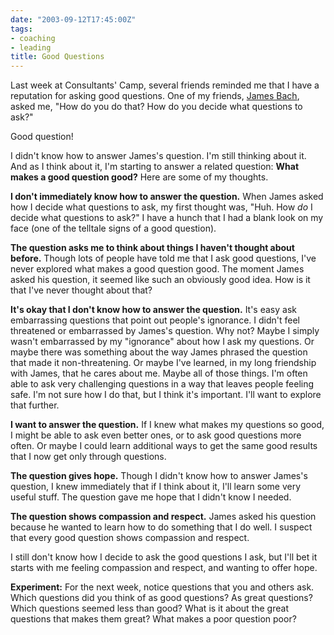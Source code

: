 ```yaml
---
date: "2003-09-12T17:45:00Z"
tags:
- coaching
- leading
title: Good Questions
---
```


<p> Last week at Consultants' Camp, several friends reminded me that I have a reputation for asking good questions. One of my friends, <a href="http://www.satisfice.com">James Bach</a>, asked me, "How do you do that? How do you decide what questions to ask?" </p>
<p> Good question! </p>
<p> I didn't know how to answer James's question. I'm still thinking about it. And as I think about it, I'm starting to answer a related question: <strong>What makes a good question good?</strong> Here are some of my thoughts. </p>
<p>
<strong>I don't immediately know how to answer the question.</strong> When James asked how I decide what questions to ask, my first thought was, "Huh.  How <em>do</em> I decide what questions to ask?" I have a hunch that I had a blank look on my face (one of the telltale signs of a good question). </p>
<p>
<strong>The question asks me to think about things I haven't thought about before.</strong> Though lots of people have told me that I ask good questions, I've never explored what makes a good question good. The moment James asked his question, it seemed like such an obviously good idea. How is it that I've never thought about that? </p>
<p>
<strong>It's okay that I don't know how to answer the question.</strong> It's easy ask embarrassing questions that point out people's ignorance. I didn't feel threatened or embarrassed by James's question. Why not? Maybe I simply wasn't embarrassed by my "ignorance" about how I ask my questions. Or maybe there was something about the way James phrased the question that made it non-threatening. Or maybe I've learned, in my long friendship with James, that he cares about me. Maybe all of those things. I'm often able to ask very challenging questions in a way that leaves people feeling safe. I'm not sure how I do that, but I think it's important. I'll want to explore that further. </p>
<p>
<strong>I want to answer the question.</strong> If I knew what makes my questions so good, I might be able to ask even better ones, or to ask good questions more often. Or maybe I could learn additional ways to get the same good results that I now get only through questions. </p>
<p>
<strong>The question gives hope.</strong> Though I didn't know how to answer James's question, I knew immediately that if I think about it, I'll learn some very useful stuff. The question gave me hope that I didn't know I needed. </p>
<p>
<strong>The question shows compassion and respect.</strong> James asked his question because he wanted to learn how to do something that I do well. I suspect that every good question shows compassion and respect. </p>
<p> I still don't know how I decide to ask the good questions I ask, but I'll bet it starts with me feeling compassion and respect, and wanting to offer hope. </p>
<p>
<strong>Experiment:</strong> For the next week, notice questions that you and others ask. Which questions did you think of as good questions? As great questions? Which questions seemed less than good? What is it about the great questions that makes them great? What makes a poor question poor? </p>
